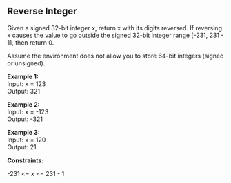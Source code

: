 ## Reverse Integer

Given a signed 32-bit integer x, return x with its digits reversed. If reversing x causes the value to go outside the signed 32-bit integer range [-231, 231 - 1], then return 0.

Assume the environment does not allow you to store 64-bit integers (signed or unsigned).

**Example 1:**
<br>Input: x = 123
<br>Output: 321

**Example 2:**
<br>Input: x = -123
<br>Output: -321

**Example 3:**
<br>Input: x = 120
<br>Output: 21

**Constraints:**

-231 <= x <= 231 - 1
